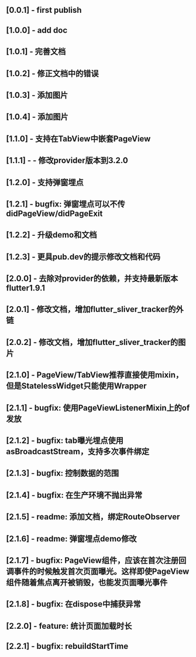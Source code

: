 ## [0.0.1] - first publish
## [1.0.0] - add doc
## [1.0.1] - 完善文档
## [1.0.2] - 修正文档中的错误
## [1.0.3] - 添加图片
## [1.0.4] - 添加图片
## [1.1.0] - 支持在TabView中嵌套PageView
## [1.1.1] - - 修改provider版本到3.2.0
## [1.2.0] - 支持弹窗埋点
## [1.2.1] - bugfix: 弹窗埋点可以不传didPageView/didPageExit
## [1.2.2] - 升级demo和文档
## [1.2.3] - 更具pub.dev的提示修改文档和代码
## [2.0.0] - 去除对provider的依赖，并支持最新版本flutter1.9.1
## [2.0.1] - 修改文档，增加flutter_sliver_tracker的外链
## [2.0.2] - 修改文档，增加flutter_sliver_tracker的图片
## [2.1.0] - PageView/TabView推荐直接使用mixin，但是StatelessWidget只能使用Wrapper
## [2.1.1] - bugfix: 使用PageViewListenerMixin上的of发放
## [2.1.2] - bugfix: tab曝光埋点使用asBroadcastStream，支持多次事件绑定
## [2.1.3] - bugfix: 控制数据的范围
## [2.1.4] - bugfix: 在生产环境不抛出异常
## [2.1.5] - readme: 添加文档，绑定RouteObserver
## [2.1.6] - readme: 弹窗埋点demo修改
## [2.1.7] - bugfix: PageView组件，应该在首次注册回调事件的时候触发首次页面曝光。这样即使PageView组件随着焦点离开被销毁，也能发页面曝光事件
## [2.1.8] - bugfix: 在dispose中捕获异常
## [2.2.0] - feature: 统计页面加载时长
## [2.2.1] - bugfix: rebuildStartTime